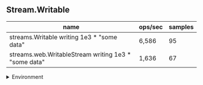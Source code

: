 ## Stream.Writable

|name|ops/sec|samples|
|-|-|-|
|streams.Writable writing 1e3 * "some data"|6,586|95|
|streams.web.WritableStream writing 1e3 * "some data"|1,636|67|


<details>
<summary>Environment</summary>

* __Machine:__ linux x64 | 4 vCPUs | 15.2GB Mem
* __Run:__ Sat May 04 2024 01:09:18 GMT+0000 (Coordinated Universal Time)
</details>

<!--
{"environment":{"platform":"linux","arch":"x64","cpus":4,"totalMemory":15.245216369628906},"benchmarks":[{"name":"streams.Writable writing 1e3 * \"some data\"","opsSec":6585.597535498155,"samples":5},{"name":"streams.web.WritableStream writing 1e3 * \"some data\"","opsSec":1635.5087583345485,"samples":3}]}-->
